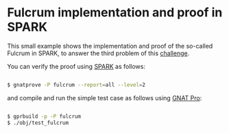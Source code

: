 # Fulcrum implementation and proof in SPARK

This small example shows the implementation and proof of the so-called Fulcrum in SPARK, to
answer the third problem of this [challenge](https://hillelwayne.com/post/theorem-prover-showdown/).

You can verify the proof using [SPARK](https://www.adacore.com/sparkpro) as
follows:

```bash

$ gnatprove -P fulcrum --report=all --level=2

```

and compile and run the simple test case as follows using [GNAT
Pro](https://www.adacore.com/gnatpro):


```bash

$ gprbuild -p -P fulcrum
$ ./obj/test_fulcrum

```
